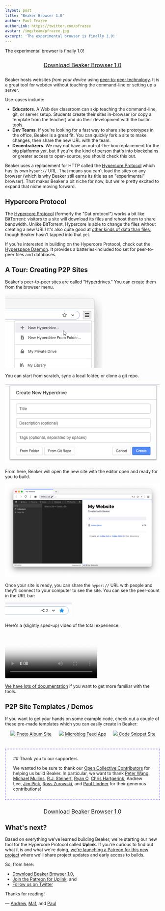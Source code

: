 ```yaml
---
layout: post
title: "Beaker Browser 1.0"
author: Paul Frazee
authorLink: https://twitter.com/pfrazee
avatar: /img/team/pfrazee.jpg
excerpt: 'The experimental browser is finally 1.0!'
---
```


The experimental browser is finally 1.0!

<div style="text-align: center; margin: 2em 0">
<a class="btn" title="Download Beaker Browser 1.0" href="/install/" style="font-size: 18px; padding: 8px 22px; height: auto; width: 100%;">Download Beaker Browser 1.0</a>
</div>

Beaker hosts websites _from your device_ using [peer-to-peer technology](https://hypercore-protocol.org). It is a great tool for webdev without touching the command-line or setting up a server.

Use-cases include:

 - **Educators**. A Web dev classroom can skip teaching the command-line, git, or server setup. Students create their sites in-browser (or copy a template from the teacher) and do their development with the builtin tools.
 - **Dev Teams**. If you're looking for a fast way to share site prototypes in the office, Beaker is a great fit. You can quickly fork a site to make changes, then share the new URL with the team.
 - **Decentralizers**. We may not have an out-of-the-box replacement for the big platforms _yet_, but if you're the kind of person that's into blockchains or greater access to open-source, you should check this out.

Beaker uses a replacement for HTTP called the [Hypercore Protocol](https://hypercore-protocol.org) which has its own `hyper://` URL. That means you can't load the sites on any browser (which is why Beaker still earns its title as an "experimental" browser). That makes Beaker a bit niche for now, but we're pretty excited to expand that niche moving forward.

## Hypercore Protocol

The [Hypercore Protocol](https://hypercore-protocol.org) (formerly the "Dat protocol") works a bit like BitTorrent: visitors to a site will download its files and rehost them to share bandwidth. Unlike BitTorrent, Hypercore is able to change the files without creating a new URL! It's also quite good at [other kinds of data than files](https://www.npmjs.com/package/hyperbee), though Beaker hasn't tapped into that yet.

If you're interested in building on the Hypercore Protocol, check out the [Hyperspace Daemon](https://github.com/hypercore-protocol/hyperspace). It provides a batteries-included toolset for peer-to-peer files and databases.

## A Tour: Creating P2P Sites

Beaker's peer-to-peer sites are called "Hyperdrives." You can create them from the browser menu.

<img class="bordered" src="/img/posts/beaker-1-0/new-hyperdrive.png" title="New Hyperdrive">

You can start from scratch, sync a local folder, or clone a git repo.

<img class="bordered" src="/img/posts/beaker-1-0/new-hyperdrive-prompt.png" title="New Hyperdrive Prompt">

From here, Beaker will open the new site with the editor open and ready for you to build.

<img src="/img/posts/beaker-1-0/fresh-hyperdrive.png" title="Fresh Hyperdrive">

Once your site is ready, you can share the `hyper://` URL with people and they'll connect to your computer to see the site. You can see the peer-count in the URL bar:

<img class="bordered" src="/img/posts/beaker-1-0/peer-count.png" title="Peer Count">

Here's a (slightly sped-up) video of the total experience:

<video autoplay loop playsinline poster="/img/beaker-site-demo-poster.png" src="/beaker-site-demo.mp4" style="border-radius: 4px"></video>

[We have lots of documentation](https://docs.beakerbrowser.com) if you want to get more familiar with the tools.

## P2P Site Templates / Demos

If you want to get your hands on some example code, check out a couple of these pre-made templates which you can easily create in Beaker:

<div class="site-templates">
  <a href="https://beaker.dev/docs/templates/photo-album/" title="Photo Album Site" target="_blank">
    <img src="https://beaker.dev/templates/photo-album.png">
    <span>Photo Album Site</span>
  </a>
  <a href="https://beaker.dev/docs/templates/microblog-feed/" title="Microblog Feed App" target="_blank">
    <img src="https://beaker.dev/templates/microblog-feed.png">
    <span>Microblog Feed App</span>
  </a>
  <a href="https://beaker.dev/docs/templates/codesnip/" title="Code Snippet Site" target="_blank">
    <img src="https://beaker.dev/templates/codesnip.png">
    <span>Code Snippet Site</span>
  </a>
</div>

<div class="highlighted" markdown="1">
## Thank you to our supporters

We wanted to be sure to thank our [Open Collective Contributors](https://opencollective.com/beaker) for helping us build Beaker. In particular, we want to thank [Peter Wang](https://twitter.com/pwang), [Michael Mullins](https://twitter.com/webdesserts), [R.J. Steinert](https://twitter.com/rjsteinert), [Ryan O](https://twitter.com/rho_), [Chris Hartgerink](https://twitter.com/chartgerink), Andrew Lee, [Jim Pick](https://twitter.com/jimpick), [Ross Zurowski](https://twitter.com/rosszurowski), and [Paul Lindner](https://twitter.com/lindner) for their generous contributions!
</div>

<div style="text-align: center; margin: 2em 0">
<a class="btn" title="Download Beaker Browser 1.0" href="/install/" style="font-size: 18px; padding: 8px 22px; height: auto; width: 100%;">Download Beaker Browser 1.0</a>
</div>

## What's next?

Based on everything we've learned building Beaker, we're starting our new tool for the Hypercore Protocol called **Uplink**. If you're curious to find out what it is and what we're doing, [we're launching a Patreon for this new project](https://patreon.com/paul_maf_and_andrew) where we'll share project updates and early access to builds.

So, from here:

 - [Download Beaker Browser 1.0](/install/),
 - [Join the Patreon for Uplink](https://patreon.com/paul_maf_and_andrew), and
 - [Follow us on Twitter](https://twitter.com/beakerbrowser)

Thanks for reading!

&mdash; [Andrew](https://twitter.com/andrewosh), [Maf](https://twitter.com/mafintosh), and [Paul](https://twitter.com/pfrazee)

<style>
  .post img,
  .post iframe,
  .post video {
    display: block;
    margin: 1.5em auto;
    max-width: 100%;
  }
  .site-templates {
    display: grid;
    grid-template-columns: 1fr 1fr 1fr;
    text-align: center;
  }
  .site-templates img {
    width: 100%;
  }
  @media (max-width: 800px) {
    .site-templates {
      display: block;
    }
  }
  .highlighted {
    padding: 22px 25px 26px;
    margin: 40px 0 0;
    border: 1px dashed #5543ff;
  }
  .highlighted h2 { margin-top: 0 !important; }
  .highlighted > :last-child { margin-bottom: 0 !important; }
</style>
